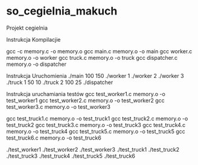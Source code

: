 # so_cegielnia_makuch
Projekt cegielnia

Instrukcja Kompilacjie

gcc -c memory.c -o memory.o
gcc main.c memory.o -o main
gcc worker.c memory.o -o worker
gcc truck.c memory.o -o truck
gcc dispatcher.c memory.o -o dispatcher



Instrukcja Uruchomienia 
./main 100 150
./worker 1
./worker 2
./worker 3
./truck 1 50 10
./truck 2 100 25
./dispatcher


Instrukcja uruchamiania testów
gcc test_worker1.c memory.o -o test_worker1
gcc test_worker2.c memory.o -o test_worker2
gcc test_worker3.c memory.o -o test_worker3

gcc test_truck1.c memory.o -o test_truck1
gcc test_truck2.c memory.o -o test_truck2
gcc test_truck3.c memory.o -o test_truck3
gcc test_truck4.c memory.o -o test_truck4
gcc test_truck5.c memory.o -o test_truck5
gcc test_truck6.c memory.o -o test_truck6

./test_worker1
./test_worker2
./test_worker3
./test_truck1
./test_truck2
./test_truck3
./test_truck4
./test_truck5
./test_truck6
